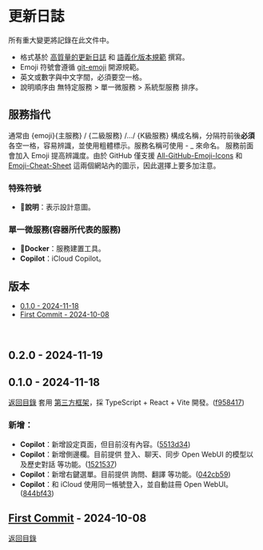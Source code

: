 # 更新日誌
所有重大變更將記錄在此文件中。

- 格式基於 [高質量的更新日誌](https://keepachangelog.com/zh-TW/1.1.0/) 和 [語義化版本規範](https://semver.org/spec/v2.0.0.html) 撰寫。
- Emoji 符號會遵循 [git-emoji](https://github.com/hooj0/git-emoji-guide?tab=readme-ov-file) 開源規範。
- 英文或數字與中文字間，必須要空一格。
- 說明順序由 無特定服務 > 單一微服務 > 系統型服務 排序。

## 服務指代
通常由 {emoji}{主服務} / {二級服務} /.../ {K級服務} 構成名稱，分隔符前後**必須**各空一格，容易辨識，並使用粗體標示。服務名稱可使用 - _ 來命名。
服務前面會加入 Emoji 提高辨識度。由於 GitHub 僅支援 [All-GitHub-Emoji-Icons](https://github.com/scotch-io/All-Github-Emoji-Icons) 和 [Emoji-Cheat-Sheet](https://www.webfx.com/tools/emoji-cheat-sheet/https://www.webfx.com/tools/emoji-cheat-sheet/) 這兩個網站內的圖示，因此選擇上要多加注意。

### 特殊符號
- **:memo:說明**：表示設計意圖。

### 單一微服務(容器所代表的服務)
- **:whale2:Docker**：服務建置工具。
- **Copilot**：iCloud Copilot。

## 版本
<!-- no toc -->
- [0.1.0 - 2024-11-18](#010---2024-11-18)
- [First Commit - 2024-10-08](#first-commit---2024-10-08)

<br>

## 0.2.0 - 2024-11-19

## 0.1.0 - 2024-11-18
[返回目錄](#版本)
套用 [第三方框架][ts-react-chrome-extension]，採 TypeScript + React + Vite 開發。([f958417])

### 新增：
- **Copilot**：新增設定頁面，但目前沒有內容。([5513d34])
- **Copilot**：新增側邊欄。目前提供 登入、聊天、同步 Open WebUI 的模型以及歷史對話 等功能。([1521537])
- **Copilot**：新增右鍵選單。目前提供 詢問、翻譯 等功能。([042cb59])
- **Copilot**：和 iCloud 使用同一帳號登入，並自動註冊 Open WebUI。([844bf43])


[ts-react-chrome-extension]: https://github.com/Jonghakseo/chrome-extension-boilerplate-react-vite


[1521537]: https://github.com/CAkai/edge-extension/commit/1521537a13d4816b845e653d4a297cca52bbd49a
[5513d34]: https://github.com/CAkai/edge-extension/commit/5513d34bff709f5eee983244699400eddbea69c1
[042cb59]: https://github.com/CAkai/edge-extension/commit/042cb59d0c26a74f1daeeb2c1903d527c0dd20a7
[844bf43]: https://github.com/CAkai/edge-extension/commit/844bf43e513c26675c882877a091d1f3e3902149
[f958417]: https://github.com/CAkai/edge-extension/commit/f958417d8749d26f9cc2f303c5360b2e02144241

## [First Commit] - 2024-10-08
[返回目錄](#版本)

[first commit]:  https://github.com/CAkai/umc-iphotos/commit/f6807a638036e5dd7d915eac74ff1c9d6ac62d29